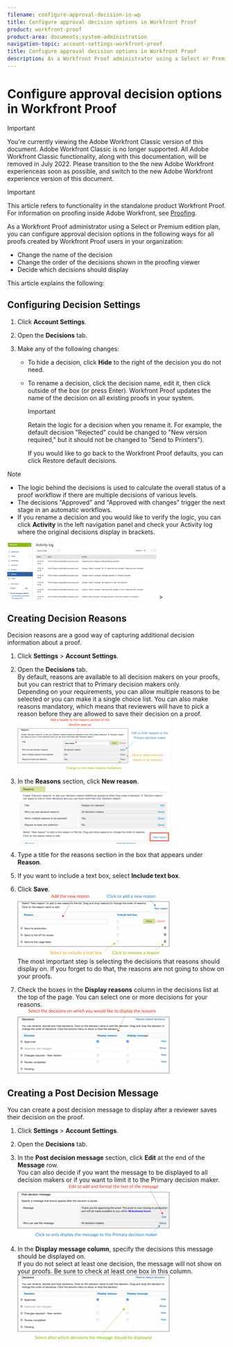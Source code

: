 ```yaml
---
filename: configure-approval-decision-in-wp
title: Configure approval decision options in Workfront Proof
product: workfront-proof
product-area: documents;system-administration
navigation-topic: account-settings-workfront-proof
title: Configure approval decision options in Workfront Proof
description: As a Workfront Proof administrator using a Select or Premium edition plan, you can configure approval decision options in the following ways for all proofs created by Workfront Proof users in your organization:
---
```


# Configure approval decision options in Workfront Proof

>[!IMPORTANT]
>
>You're currently viewing the Adobe Workfront Classic version of this document. Adobe Workfront Classic is no longer supported. All Adobe Workfront Classic functionality, along with this documentation, will be removed in July 2022. Please transition to the the new Adobe Workfront experienceas soon as possible, and switch to the new Adobe Workfront experience version of this document.

>[!IMPORTANT]
>
>This article refers to functionality in the standalone product Workfront Proof. For information on proofing inside Adobe Workfront, see [Proofing](../../../review-and-approve-work/proofing/proofing.md).

As a Workfront Proof administrator using a Select or Premium edition plan, you can configure approval decision options in the following ways for all proofs created by Workfront Proof users in your organization:

* Change the name of the decision
* Change the order of the decisions shown in the proofing viewer
* Decide which decisions should display

This article explains the following:

## Configuring Decision Settings

1. Click **Account Settings**.
1. Open the **Decisions** tab.
1. Make any of the following changes:

   * To hide a decision, click **Hide** to the right of the decision you do not need.
   * To rename a decision, click the decision name, edit it, then click outside of the box (or press Enter). Workfront Proof updates the name of the decision on all existing proofs in your system.

     >[!IMPORTANT]
     >
     >Retain the logic for a decision when you rename it. For example, the default decision "Rejected" could be changed to "New version required," but it should not be changed to "Send to Printers").

     If you would like to go back to the Workfront Proof defaults, you can click Restore default decisions.

>[!NOTE]
>
>* The logic behind the decisions is used to calculate the overall status of a proof workflow if there are multiple decisions of various levels.
>* The decisions "Approved" and "Approved with changes" trigger the next stage in an automatic workflows.
>* If you rename a decision and you&nbsp;would like to verify the logic, you can click **Activity** in the left navigation panel and check your Activity log where&nbsp;the original decisions display in brackets.
>
>  ![2016-12-20_1921.png](assets/2016-12-20-1921-350x132.png)>

## Creating Decision Reasons

Decision reasons are a good way of capturing additional decision information about a proof.&nbsp;

1. Click **Settings** > **Account Settings**.

1. Open the **Decisions** tab.  
   By default, reasons are available to all decision makers on your proofs, but you can restrict that to Primary decision makers only.  
   Depending on your requirements, you can allow multiple reasons to be selected or you can make it a single choice list. You can also make reasons mandatory, which means that reviewers will have to pick a reason before they are allowed to save their decision on a proof.  
   ![Reasons_setup.png](assets/reasons-setup-350x121.png)

1. In the **Reasons** section, click **New reason**.  
   ![New_reason.png](assets/new-reason-350x135.png)

1. Type a title for the reasons section in the box that appears under **Reason**.
1. If you want to include a text box, select **Include text box**.
1. Click **Save**.   
   ![reasons_setup_2.png](assets/reasons-setup-2-350x146.png)  
   The most important step is selecting the decisions that reasons should display on. If you forget to do that, the reasons are not going to show on your proofs.

1. Check the boxes in the **Display reasons** column in the decisions list at the top of the page. You can select one or more decisions for your reasons.  
   ![reasons_-_decision_selection.png](assets/reasons---decision-selection-350x150.png)

## Creating a Post Decision Message

You can create a post decision message to display after a reviewer saves their decision on the proof.&nbsp;

1. Click **Settings** > **Account Settings**.

1. Open the **Decisions** tab.
1. In the **Post decision message** section, click **Edit** at the end of the **Message** row.  
   You can also decide if you want the message to be displayed to all decision makers or if you want to limit it to the Primary decision maker.  
   ![post_decision_message_set_up.png](assets/post-decision-message-set-up-350x125.png)

1. In the&nbsp;**Display message column**, specify the decisions this message should be displayed on.   
   If you do not&nbsp;select at least one decision, the message will not&nbsp;show on your proofs. Be sure to check at least one box in this column.  
   ![post_decision_message_set_up_2.png](assets/post-decision-message-set-up-2-350x151.png)

